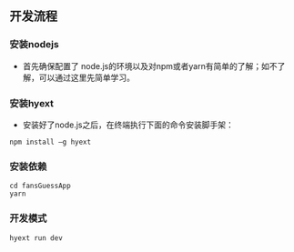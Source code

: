 ## 开发流程

### 安装nodejs

- 首先确保配置了 node.js的环境以及对npm或者yarn有简单的了解；如不了解，可以通过这里先简单学习。

### 安装hyext

- 安装好了node.js之后，在终端执行下面的命令安装脚手架：

```
npm install –g hyext
```

###  安装依赖

```
cd fansGuessApp
yarn
```

###  开发模式

```
hyext run dev
```

